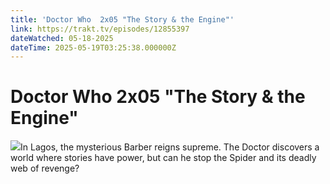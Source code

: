 ```yaml
---
title: 'Doctor Who  2x05 "The Story & the Engine"' 
link: https://trakt.tv/episodes/12855397
dateWatched: 05-18-2025
dateTime: 2025-05-19T03:25:38.000000Z
---
```

# Doctor Who  2x05 "The Story & the Engine"

![](https://walter-r2.trakt.tv/images/episodes/012/855/397/screenshots/thumb/eb6bafc737.jpg)In Lagos, the mysterious Barber reigns supreme. The Doctor discovers a world where stories have power, but can he stop the Spider and its deadly web of revenge?